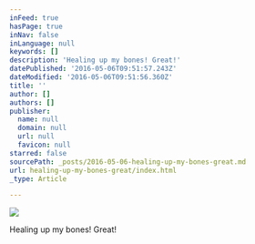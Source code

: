 ```yaml
---
inFeed: true
hasPage: true
inNav: false
inLanguage: null
keywords: []
description: 'Healing up my bones! Great!'
datePublished: '2016-05-06T09:51:57.243Z'
dateModified: '2016-05-06T09:51:56.360Z'
title: ''
author: []
authors: []
publisher:
  name: null
  domain: null
  url: null
  favicon: null
starred: false
sourcePath: _posts/2016-05-06-healing-up-my-bones-great.md
url: healing-up-my-bones-great/index.html
_type: Article

---
```

![](https://the-grid-user-content.s3-us-west-2.amazonaws.com/dadbc726-5e9a-4709-840b-3536c212137f.jpg)

Healing up my bones! Great!